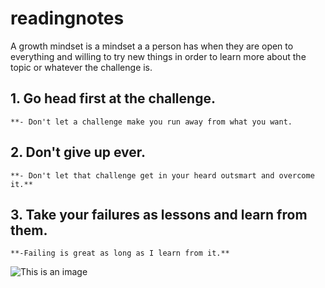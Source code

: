 # readingnotes
A growth mindset is a mindset a a person has when they are open to everything and willing to try new things in order to learn more about the topic or whatever the challenge is.
## 1. Go head first at the challenge.
    **- Don't let a challenge make you run away from what you want.
## 2. Don't give up ever.
    **- Don't let that challenge get in your heard outsmart and overcome it.**
## 3. Take your failures as lessons and learn from them.
    **-Failing is great as long as I learn from it.**
![This is an image](https://images.unsplash.com/photo-1604725333736-1f962a6218d0?ixid=MnwxMjA3fDB8MHxzZWFyY2h8MXx8YmVhdXRpZnVsJTIwc3Vuc2V0fGVufDB8fDB8fA%3D%3D&ixlib=rb-1.2.1&w=1000&q=80)
